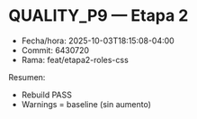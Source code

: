 # QUALITY_P9 — Etapa 2
- Fecha/hora: 2025-10-03T18:15:08-04:00
- Commit: 6430720
- Rama: feat/etapa2-roles-css

Resumen:
- Rebuild PASS
- Warnings = baseline (sin aumento)
